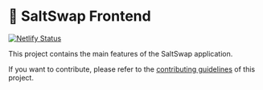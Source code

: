 # 🧂 SaltSwap Frontend

[![Netlify Status](https://api.netlify.com/api/v1/badges/6464acd7-f3b4-41de-b189-97e4b2c00985/deploy-status)](https://app.netlify.com/sites/eloquent-ramanujan-546aa9/deploys)

This project contains the main features of the SaltSwap application.

If you want to contribute, please refer to the [contributing guidelines](./CONTRIBUTING.md) of this project.
